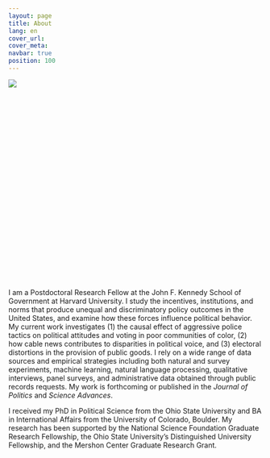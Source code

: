 ```yaml
---
layout: page
title: About
lang: en
cover_url:
cover_meta: 
navbar: true
position: 100
---
```


<div style="height: 400px">
     <img src="https://dnaftel.github.io/assets/IMG_5613.JPG" alt=" " style="max-height: 100%" />
</div>

I am a Postdoctoral Research Fellow at the John F. Kennedy School of Government at Harvard University. I study the incentives, institutions, and norms that produce unequal and discriminatory policy outcomes in the United States, and examine how these forces influence political behavior. My current work investigates (1) the causal effect of aggressive police tactics on political attitudes and voting in poor communities of color, (2) how cable news contributes to disparities in political voice, and (3) electoral distortions in the provision of public goods. I rely on a wide range of data sources and empirical strategies including both natural and survey experiments, machine learning, natural language processing, qualitative interviews, panel surveys, and administrative data obtained through public records requests. My work is forthcoming or published in the *Journal of Politics* and *Science Advances*.

I received my PhD in Political Science from the Ohio State University and BA in International Affairs from the University of Colorado, Boulder. My research has been supported by the National Science Foundation Graduate Research Fellowship, the Ohio State University’s Distinguished University Fellowship, and the Mershon Center Graduate Research Grant.


